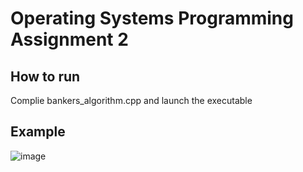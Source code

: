 # Operating Systems Programming Assignment 2

## How to run
Complie bankers_algorithm.cpp and launch the executable

## Example
![image](https://github.com/darienyoder/OS_programming-assignment-2/assets/116597751/b15d7a75-3a53-4bc0-9e2e-e645a3371a58)
